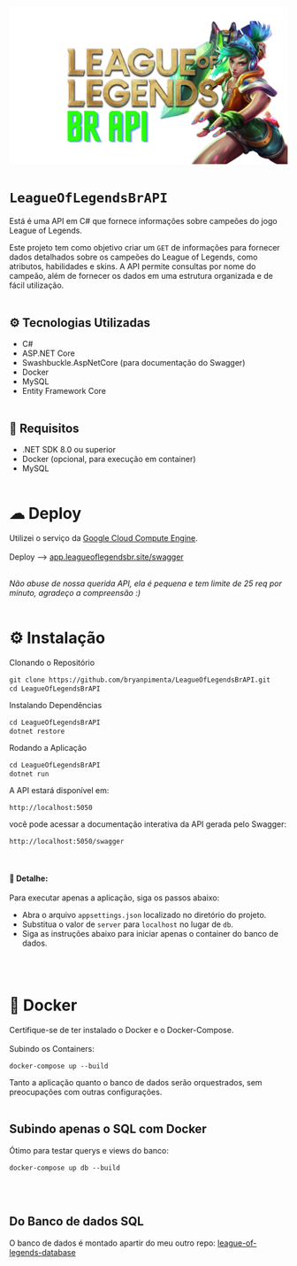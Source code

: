 <img src="./img/API.png"><img>
# `LeagueOfLegendsBrAPI`
Está é uma API em C# que fornece informações sobre campeões do jogo League of Legends.

Este projeto tem como objetivo criar um `GET` de informações para fornecer dados detalhados sobre os campeões do League of Legends, como atributos, habilidades e skins. A API permite consultas por nome do campeão, além de fornecer os dados em uma estrutura organizada e de fácil utilização.
</br></br>
## ⚙ Tecnologias Utilizadas
- C#
- ASP.NET Core
- Swashbuckle.AspNetCore (para documentação do Swagger)
- Docker
- MySQL
- Entity Framework Core
</br></br>
## 📑 Requisitos
- .NET SDK 8.0 ou superior
- Docker (opcional, para execução em container)
- MySQL
</br></br>
# ☁ Deploy

Utilizei o serviço da <a href="https://cloud.google.com/products/compute?hl=pt-BR" target="_blank">Google Cloud Compute Engine</a>.
</br></br>
Deploy --> <a href="https://app.leagueoflegendsbr.site/swagger/index.html" target="_blank">app.leagueoflegendsbr.site/swagger</a> </br>

</br>
<i>Não abuse de nossa querida API, ela é pequena e tem limite de 25 req por minuto, agradeço a compreensão :)</i>
</br></br>

# ⚙ Instalação
Clonando o Repositório
```
git clone https://github.com/bryanpimenta/LeagueOfLegendsBrAPI.git
cd LeagueOfLegendsBrAPI
```

Instalando Dependências
```
cd LeagueOfLegendsBrAPI
dotnet restore
```

Rodando a Aplicação
```
cd LeagueOfLegendsBrAPI
dotnet run
```

A API estará disponível em:
```
http://localhost:5050
```

você pode acessar a documentação interativa da API gerada pelo Swagger:
```
http://localhost:5050/swagger
```
</br>

#### 🧷 Detalhe: 
Para executar apenas a aplicação, siga os passos abaixo:

- Abra o arquivo `appsettings.json` localizado no diretório do projeto.
- Substitua o valor de `server` para `localhost` no lugar de `db`.
- Siga as instruções abaixo para iniciar apenas o container do banco de dados.

</br></br>
# 🐳 Docker
Certifique-se de ter instalado o Docker e o Docker-Compose.
</br></br>
Subindo os Containers:
```
docker-compose up --build
```

Tanto a aplicação quanto o banco de dados serão orquestrados, sem preocupações com outras configurações. 
</br></br>
## Subindo apenas o SQL com Docker
Ótimo para testar querys e views do banco:

```
docker-compose up db --build
```

</br></br>
## Do Banco de dados SQL
O banco de dados é montado apartir do meu outro repo: <a href="https://github.com/bryanpimenta/league-of-legends-database" target="_blank">league-of-legends-database<a>
</br></br>
